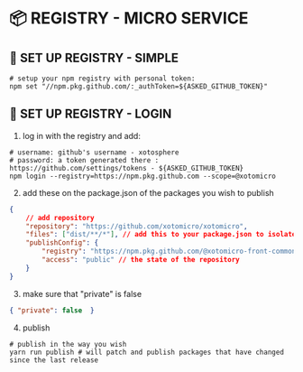 # 📦 REGISTRY - MICRO SERVICE

## 🚀 SET UP REGISTRY - SIMPLE

```shell
# setup your npm registry with personal token:
npm set "//npm.pkg.github.com/:_authToken=${ASKED_GITHUB_TOKEN}"
```

## 🚀 SET UP REGISTRY - LOGIN

1. log in with the registry and add:

```shell
# username: github's username - xotosphere
# password: a token generated there : https://github.com/settings/tokens - ${ASKED_GITHUB_TOKEN}
npm login --registry=https://npm.pkg.github.com --scope=@xotomicro
```

2. add these on the package.json of the packages you wish to publish

```json
{
    // add repository
    "repository": "https://github.com/xotomicro/xotomicro",
    "files": ["dist/**/*"], // add this to your package.json to isolate what files will be published
    "publishConfig": {
        "registry": "https://npm.pkg.github.com/@xotomicro-front-common-registry", // registrys destination
        "access": "public" // the state of the repository
    }
}
```

3. make sure that "private" is false

```json
{ "private": false  }
```

4. publish

```shell
# publish in the way you wish
yarn run publish # will patch and publish packages that have changed since the last release
```
